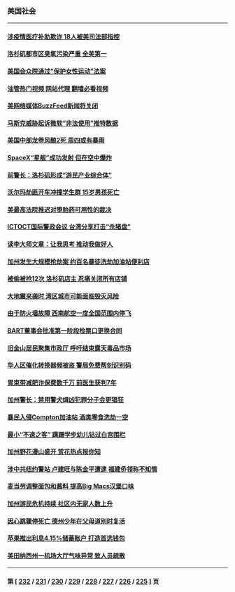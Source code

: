 ### 美国社会
---
#### [涉疫情医疗补助欺诈 18人被美司法部指控](../../pages/ncid1078160/n13977699.md?04210845) 
#### [洛杉矶都市区臭氧污染严重 全美第一](../../pages/ncid1078160/n13977704.md?04210845) 
#### [美国会众院通过“保护女性运动”法案](../../pages/ncid1078160/n13977583.md?04210845) 
#### [油管热门视频 网站代理 翻墙必看视频](http://138.2.39.72:81/youtube.html?epic-marker?04210845)
#### [美网络媒体BuzzFeed新闻将关闭](../../pages/ncid1078160/n13977547.md?04210845) 
#### [马斯克威胁起诉微软“非法使用”推特数据](../../pages/ncid1078160/n13977587.md?04210845) 
#### [美国中部龙卷风酿2死 周四或有暴雨](../../pages/ncid1078160/n13977525.md?04210845) 
#### [SpaceX“星舰”成功发射 但在空中爆炸](../../pages/ncid1078160/n13977474.md?04210845) 
#### [前警长：洛杉矶形成“游民产业综合体”](../../pages/ncid1078160/n13977032.md?04210845) 
#### [沃尔玛劫匪开车冲撞学生群 15岁男孩死亡](../../pages/ncid1078160/n13976746.md?04210845) 
#### [美最高法院推迟对堕胎药可用性的裁决](../../pages/ncid1078160/n13976723.md?04210845) 
#### [ICTOCT国际警政会议 台湾分享打击“杀猪盘”](../../pages/ncid1078160/n13976706.md?04210845) 
#### [读李大师文章：让我思考 推动我做好人](../../pages/ncid1078160/n13975210.md?04210845) 
#### [加州发生大规模抢劫案 约百名暴徒洗劫加油站便利店](../../pages/ncid1078160/n13976315.md?04210845) 
#### [被偷被抢12次 洛杉矶店主 忍痛关闭所有店铺](../../pages/ncid1078160/n13976296.md?04210845) 
#### [大地震来袭时 湾区城市可能面临毁灭风险](../../pages/ncid1078160/n13976246.md?04210845) 
#### [由于防火墙故障 西南航空一度全国范围内停飞](../../pages/ncid1078160/n13976221.md?04210845) 
#### [BART董事会批准第一阶段检票口更换合同](../../pages/ncid1078160/n13976216.md?04210845) 
#### [旧金山居民聚集市政厅 呼吁结束露天毒品市场](../../pages/ncid1078160/n13976025.md?04210845) 
#### [华人区催化转换器频被盗 警局免费帮刻识别码](../../pages/ncid1078160/n13976131.md?04210845) 
#### [胃束带减肥诈保费数千万 前医生获判7年](../../pages/ncid1078160/n13976123.md?04210845) 
#### [加州警长：禁用警犬缉凶犯罪分子会更猖狂](../../pages/ncid1078160/n13976016.md?04210845) 
#### [暴民入侵Compton加油站 酒类零食洗劫一空](../../pages/ncid1078160/n13975967.md?04210845) 
#### [最小“不速之客” 蹒跚学步幼儿钻过白宫围栏](../../pages/ncid1078160/n13975866.md?04210845) 
#### [加州野花漫山盛开 赏花热点报你知](../../pages/ncid1078160/n13975851.md?04210845) 
#### [涉中共纽约警站 卢建旺与陈金平遭逮 福建侨领称不知情](../../pages/ncid1078160/n13975436.md?04210845) 
#### [麦当劳调整面包和酱料 提高Big Macs汉堡口味](../../pages/ncid1078160/n13975371.md?04210845) 
#### [加州游民危机持续 社区内无家人数上升](../../pages/ncid1078160/n13975429.md?04210845) 
#### [因心跳骤停死亡 德州少年在父母道别时复活](../../pages/ncid1078160/n13975343.md?04210845) 
#### [苹果推出利息4.15%储蓄账户 打造首选钱包](../../pages/ncid1078160/n13975253.md?04210845) 
#### [美田纳西州一机场大厅气味异常 致人员疏散](../../pages/ncid1078160/n13974548.md?04210845) 

---
#### 第 [ [232](./232.md?04210845) / [231](./231.md?04210845) / [230](./230.md?04210845) / [229](./229.md?04210845) / [228](./228.md?04210845) / [227](./227.md?04210845) / [226](./226.md?04210845) / [225](./225.md?04210845) ] 页
